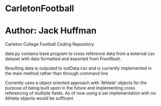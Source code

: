 # CarletonFootball
# Author: Jack Huffman

Carleton College Football Coding Repository

data.py contains base program to cross reference data from a external csv dataset with data formatted and exported from FrontRush.

Resulting data is outputed to outData.csv and is currently implemented in the main method rather than through command line

Currently uses a object oriented approach with 'Athlete' objects for the purpose of being built upon in the future and implementing cross referencing of multiple fields. As of now using a set implementation with no Athlete objects would be sufficent
